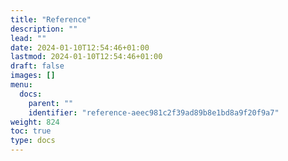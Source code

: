 ```yaml
---
title: "Reference"
description: ""
lead: ""
date: 2024-01-10T12:54:46+01:00
lastmod: 2024-01-10T12:54:46+01:00
draft: false
images: []
menu:
  docs:
    parent: ""
    identifier: "reference-aeec981c2f39ad89b8e1bd8a9f20f9a7"
weight: 824
toc: true
type: docs
---
```

